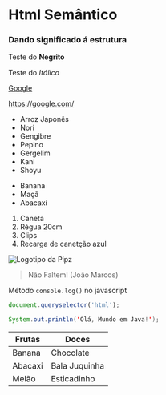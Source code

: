 # Html Semântico
### Dando significado á estrutura
Teste do **Negrito**

Teste do *Itálico*

[Google](https://google.com/)

<https://google.com/>

* Arroz Japonês
* Nori
* Gengibre
* Pepino
* Gergelim
* Kani
* Shoyu

- Banana
- Maçã
- Abacaxi

1. Caneta
2. Régua 20cm
3. Clips
4. Recarga de canetção azul

![Logotipo da Pipz](https://pipz.io/shared/1/files/logo_academy.JPG)

> Não Faltem!
> (João Marcos)

Método `console.log()` no javascript

```js
document.queryselector('html');
```

```java
System.out.println('Olá, Mundo em Java!');
```

Frutas | Doces
------ | ------
Banana | Chocolate
Abacaxi | Bala Juquinha
Melão | Esticadinho
